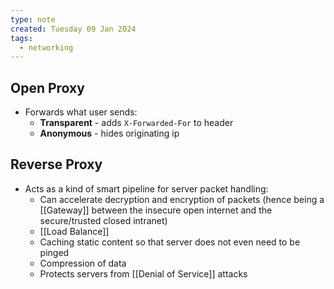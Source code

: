 ```yaml
---
type: note
created: Tuesday 09 Jan 2024
tags:
  - networking
---
```

## Open Proxy
- Forwards what user sends:
	- **Transparent** - adds `X-Forwarded-For` to header
	- **Anonymous** - hides originating ip
## Reverse Proxy
- Acts as a kind of smart pipeline for server packet handling:
	- Can accelerate decryption and encryption of packets (hence being a [[Gateway]] between the insecure open internet and the secure/trusted closed intranet)
	- [[Load Balance]]
	- Caching static content so that server does not even need to be pinged
	- Compression of data
	- Protects servers from [[Denial of Service]] attacks
